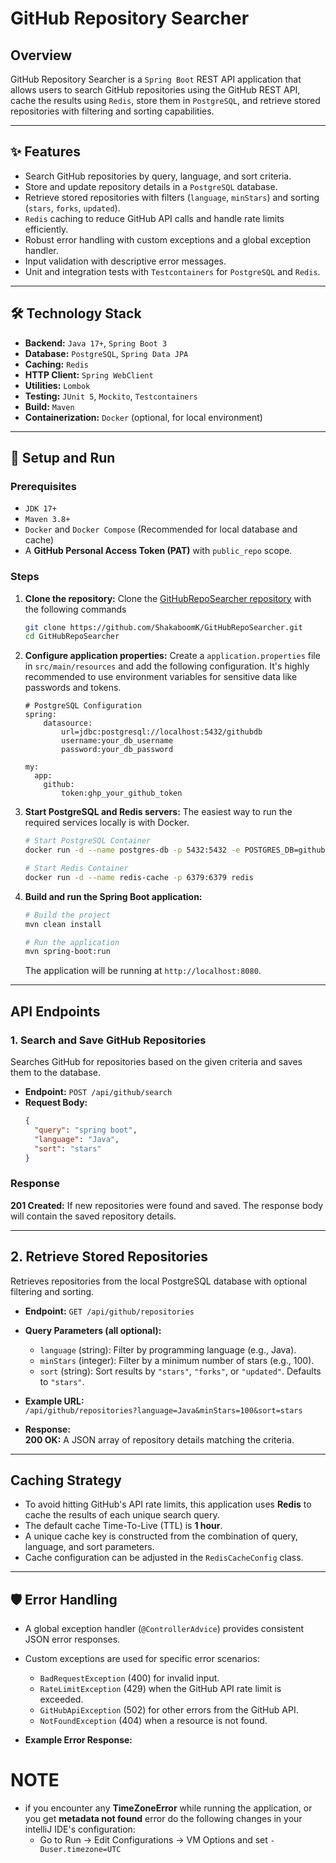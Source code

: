 # GitHub Repository Searcher

## Overview

GitHub Repository Searcher is a `Spring Boot` REST API application that allows users to search GitHub repositories using the GitHub REST API, cache the results using `Redis`, store them in `PostgreSQL`, and retrieve stored repositories with filtering and sorting capabilities.

---

## ✨ Features

- Search GitHub repositories by query, language, and sort criteria.
- Store and update repository details in a `PostgreSQL` database.
- Retrieve stored repositories with filters (`language`, `minStars`) and sorting (`stars`, `forks`, `updated`).
- `Redis` caching to reduce GitHub API calls and handle rate limits efficiently.
- Robust error handling with custom exceptions and a global exception handler.
- Input validation with descriptive error messages.
- Unit and integration tests with `Testcontainers` for `PostgreSQL` and `Redis`.

---

## 🛠️ Technology Stack

- **Backend:** `Java 17+`, `Spring Boot 3`
- **Database:** `PostgreSQL`, `Spring Data JPA`
- **Caching:** `Redis`
- **HTTP Client:** `Spring WebClient`
- **Utilities:** `Lombok`
- **Testing:** `JUnit 5`, `Mockito`, `Testcontainers`
- **Build:** `Maven`
- **Containerization:** `Docker` (optional, for local environment)

---

## 🚀 Setup and Run

### Prerequisites

- `JDK 17+`
- `Maven 3.8+`
- `Docker` and `Docker Compose` (Recommended for local database and cache)
- A **GitHub Personal Access Token (PAT)** with `public_repo` scope.

### Steps

1.  **Clone the repository:**  Clone the [GitHubRepoSearcher repository](https://github.com/ShakaboomK/GitHubRepoSearcher.git) with the following commands
    ```bash
    git clone https://github.com/ShakaboomK/GitHubRepoSearcher.git
    cd GitHubRepoSearcher
    ```

2.  **Configure application properties:**
    Create a `application.properties` file in `src/main/resources` and add the following configuration. It's highly recommended to use environment variables for sensitive data like passwords and tokens.

    ```properties
    # PostgreSQL Configuration
    spring:
        datasource:
            url=jdbc:postgresql://localhost:5432/githubdb
            username:your_db_username
            password:your_db_password

    my:
      app:
        github:
            token:ghp_your_github_token
    ```

3.  **Start PostgreSQL and Redis servers:**
    The easiest way to run the required services locally is with Docker.

    ```bash
    # Start PostgreSQL Container
    docker run -d --name postgres-db -p 5432:5432 -e POSTGRES_DB=githubdb -e POSTGRES_USER=your_db_username -e POSTGRES_PASSWORD=your_db_password postgres

    # Start Redis Container
    docker run -d --name redis-cache -p 6379:6379 redis
    ```

4.  **Build and run the Spring Boot application:**
    ```bash
    # Build the project
    mvn clean install

    # Run the application
    mvn spring-boot:run
    ```
    The application will be running at `http://localhost:8080`.

---

##  API Endpoints

### 1. Search and Save GitHub Repositories

Searches GitHub for repositories based on the given criteria and saves them to the database.

- **Endpoint:** `POST /api/github/search`
- **Request Body:**
  ```json
  {
    "query": "spring boot",
    "language": "Java",
    "sort": "stars"
  }
### Response

**201 Created:** If new repositories were found and saved. The response body will contain the saved repository details.

---

## 2. Retrieve Stored Repositories

Retrieves repositories from the local PostgreSQL database with optional filtering and sorting.

- **Endpoint:** `GET /api/github/repositories`

- **Query Parameters (all optional):**
    - `language` (string): Filter by programming language (e.g., Java).
    - `minStars` (integer): Filter by a minimum number of stars (e.g., 100).
    - `sort` (string): Sort results by `"stars"`, `"forks"`, or `"updated"`. Defaults to `"stars"`.

- **Example URL:**  
  `/api/github/repositories?language=Java&minStars=100&sort=stars`

- **Response:**  
  **200 OK:** A JSON array of repository details matching the criteria.

---

## Caching Strategy

- To avoid hitting GitHub's API rate limits, this application uses **Redis** to cache the results of each unique search query.
- The default cache Time-To-Live (TTL) is **1 hour**.
- A unique cache key is constructed from the combination of query, language, and sort parameters.
- Cache configuration can be adjusted in the `RedisCacheConfig` class.

---

## 🛡️ Error Handling

- A global exception handler (`@ControllerAdvice`) provides consistent JSON error responses.
- Custom exceptions are used for specific error scenarios:
    - `BadRequestException` (400) for invalid input.
    - `RateLimitException` (429) when the GitHub API rate limit is exceeded.
    - `GitHubApiException` (502) for other errors from the GitHub API.
    - `NotFoundException` (404) when a resource is not found.

- **Example Error Response:**
# NOTE
- if you encounter any **TimeZoneError** while running the application, or you get **metadata not found** error
  do the following changes in your intelliJ IDE's configuration:
    - Go to Run -> Edit Configurations -> VM Options and set
      `-Duser.timezone=UTC`